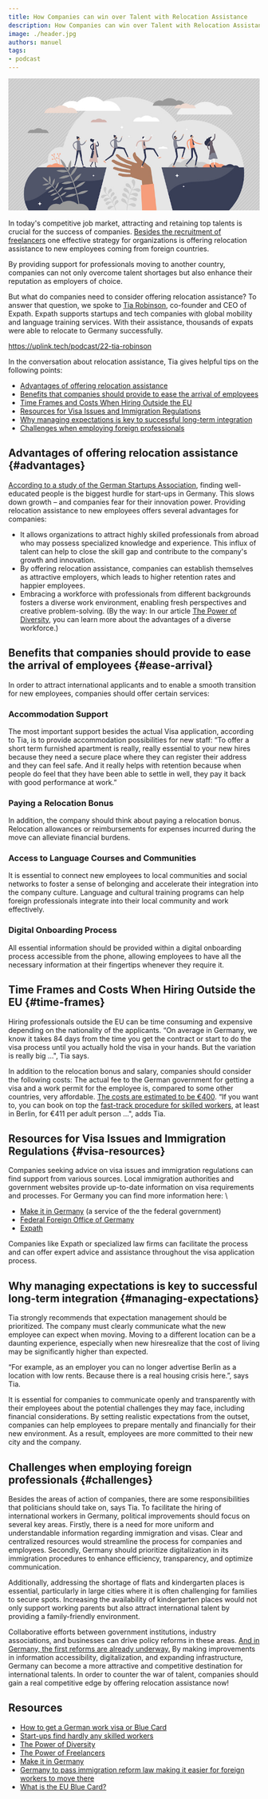 ```yaml
---
title: How Companies can win over Talent with Relocation Assistance
description: How Companies can win over Talent with Relocation Assistance
image: ./header.jpg
authors: manuel
tags:
- podcast
---
```


![](header.jpg)

In today's competitive job market, attracting and retaining top talents is crucial for the success of companies. [Besides the recruitment of freelancers](../03-02-chance-statt-krise-the-power-of-freelancers/index.md) one effective strategy for organizations is offering relocation assistance to new employees coming from foreign countries.

By providing support for professionals moving to another country, companies can not only overcome talent shortages but also enhance their reputation as employers of choice.

But what do companies need to consider offering relocation assistance? To answer that question, we spoke to [Tia Robinson](https://www.linkedin.com/in/tiahardyrobinson/), co-founder and CEO of Expath. Expath supports startups and tech companies with global mobility and language training services. With their assistance, thousands of expats were able to relocate to Germany successfully.

<!--truncate-->

<emb>https://uplink.tech/podcast/22-tia-robinson</emb>

In the conversation about relocation assistance, Tia gives helpful tips on the following points:

* [Advantages of offering relocation assistance](#advantages)
* [Benefits that companies should provide to ease the arrival of employees](#ease-arrival)
* [Time Frames and Costs When Hiring Outside the EU](#time-frames)
* [Resources for Visa Issues and Immigration Regulations](#visa-resources)
* [Why managing expectations is key to successful long-term integration](#managing-expectations)
* [Challenges when employing foreign professionals](#challenges)

## Advantages of offering relocation assistance {#advantages}

[According to a study of the German Startups Association](https://www.zeit.de/wirtschaft/2022-04/fachkraeftemangel-startups-studie-deutschland), finding well-educated people is the biggest hurdle for start-ups in Germany. This slows down growth – and companies fear for their innovation power. Providing relocation assistance to new employees offers several advantages for companies:

- It allows organizations to attract highly skilled professionals from abroad who may possess specialized knowledge and experience. This influx of talent can help to close the skill gap and contribute to the company's growth and innovation.
- By offering relocation assistance, companies can establish themselves as attractive employers, which leads to higher retention rates and happier employees.
- Embracing a workforce with professionals from different backgrounds fosters a diverse work environment, enabling fresh perspectives and creative problem-solving. (By the way: In our article [The Power of Diversity](../07-03-the-power-of-diversity/index.md), you can learn more about the advantages of a diverse workforce.)

## Benefits that companies should provide to ease the arrival of employees {#ease-arrival}

In order to attract international applicants and to enable a smooth transition for new employees, companies should offer certain services:

### Accommodation Support

The most important support besides the actual Visa application, according to Tia, is to provide accommodation possibilities for new staff: “To offer a short term furnished apartment is really, really essential to your new hires because they need a secure place where they can register their address and they can feel safe. And it really helps with retention because when people do feel that they have been able to settle in well, they pay it back with good performance at work.”

### Paying a Relocation Bonus

In addition, the company should think about paying a relocation bonus. Relocation allowances or reimbursements for expenses incurred during the move can alleviate financial burdens.

### Access to Language Courses and Communities

It is essential to connect new employees to local communities and social networks to foster a sense of belonging and accelerate their integration into the company culture. Language and cultural training programs can help foreign professionals integrate into their local community and work effectively.

### Digital Onboarding Process

All essential information should be provided within a digital onboarding process accessible from the phone, allowing employees to have all the necessary information at their fingertips whenever they require it.

## Time Frames and Costs When Hiring Outside the EU {#time-frames}

Hiring professionals outside the EU can be time consuming and expensive depending on the nationality of the applicants. “On average in Germany, we know it takes 84 days from the time you get the contract or start to do the visa process until you actually hold the visa in your hands. But the variation is really big ...", Tia says.

In addition to the relocation bonus and salary, companies should consider the following costs: The actual fee to the German government for getting a visa and a work permit for the employee is, compared to some other countries, very affordable. [The costs are estimated to be €400](https://allaboutberlin.com/guides/german-work-visa). “If you want to, you can book on top the [fast-track procedure for skilled workers](https://www.make-it-in-germany.com/en/looking-for-foreign-professionals/entering/the-fast-track-procedure-for-skilled-workers), at least in Berlin, for €411 per adult person ...", adds Tia.

## Resources for Visa Issues and Immigration Regulations {#visa-resources}

Companies seeking advice on visa issues and immigration regulations can find support from various sources. Local immigration authorities and government websites provide up-to-date information on visa requirements and processes. For Germany you can find more information here: \

* [Make it in Germany](https://www.make-it-in-germany.com/en/looking-for-foreign-professionals) (a service of the the federal government)
* [Federal Foreign Office of Germany](https://www.auswaertiges-amt.de/en/visa-service/buergerservice/faq/02a-what-is-the-blue-card/606754)
* [Expath](https://www.expath.com/for-companies)

Companies like Expath or specialized law firms can facilitate the process and  can offer expert advice and assistance throughout the visa application process.

## Why managing expectations is key to successful long-term integration {#managing-expectations}

Tia strongly recommends that expectation management should be prioritized. The company must clearly communicate what the new employee can expect when moving. Moving to a different location can be a daunting experience, especially when new hiresrealize that the cost of living may be significantly higher than expected.

“For example, as an employer you can no longer advertise Berlin as a location with low rents. Because there is a real housing crisis here.”, says Tia.

It is essential for companies to communicate openly and transparently with their employees about the potential challenges they may face, including financial considerations. By setting realistic expectations from the outset, companies can help employees to prepare mentally and financially for their new environment. As a result, employees are more committed to their new city and the company.

## Challenges when employing foreign professionals {#challenges}

Besides the areas of action of companies, there are some responsibilities that politicians should take on, says Tia. To facilitate the hiring of international workers in Germany, political improvements should focus on several key areas. Firstly, there is a need for more uniform and understandable information regarding immigration and visas. Clear and centralized resources would streamline the process for companies and employees. Secondly, Germany should prioritize digitalization in its immigration procedures to enhance efficiency, transparency, and optimize communication.

Additionally, addressing the shortage of flats and kindergarten places is essential, particularly in large cities where it is often challenging for families to secure spots. Increasing the availability of kindergarten places would not only support working parents but also attract international talent by providing a family-friendly environment.

Collaborative efforts between government institutions, industry associations, and businesses can drive policy reforms in these areas. [And in Germany, the first reforms are already underway.](https://www.euronews.com/travel/2023/06/21/skilled-workers-are-in-demand-as-germany-tackles-labour-shortage-with-new-points-based-vis) By making improvements in information accessibility, digitalization, and expanding infrastructure, Germany can become a more attractive and competitive destination for international talents. In order to counter the war of talent, companies should gain a real competitive edge by offering relocation assistance now!

## Resources

* [How to get a German work visa or Blue Card](https://allaboutberlin.com/guides/german-work-visa)
* [Start-ups find hardly any skilled workers](https://www.zeit.de/wirtschaft/2022-04/fachkraeftemangel-startups-studie-deutschland)
* [The Power of Diversity](../07-03-the-power-of-diversity/index.md)
* [The Power of Freelancers](../03-02-chance-statt-krise-the-power-of-freelancers/index.md)
* [Make it in Germany](https://www.make-it-in-germany.com/en/looking-for-foreign-professionals)
* [Germany to pass immigration reform law making it easier for foreign workers to move there](https://www.euronews.com/travel/2023/06/21/skilled-workers-are-in-demand-as-germany-tackles-labour-shortage-with-new-points-based-vis)
* [What is the EU Blue Card?](https://www.auswaertiges-amt.de/en/visa-service/buergerservice/faq/02a-what-is-the-blue-card/606754)
